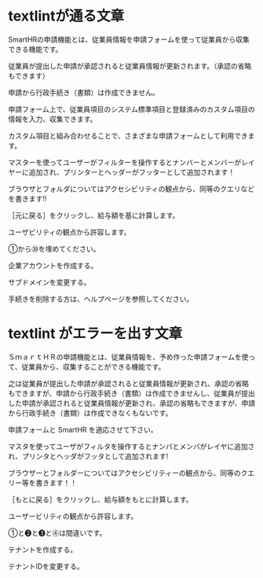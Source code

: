 # textlintが通る文章

SmartHRの申請機能とは、従業員情報を申請フォームを使って従業員から収集できる機能です。

従業員が提出した申請が承認されると従業員情報が更新されます。（承認の省略もできます）

申請から行政手続き（書類）は作成できません。

申請フォーム上で、従業員項目のシステム標準項目と登録済みのカスタム項目の情報を入力、収集できます。

カスタム項目と組み合わせることで、さまざまな申請フォームとして利用できます。

マスターを使ってユーザーがフィルターを操作するとナンバーとメンバーがレイヤーに追加され、プリンターとヘッダーがフッターとして追加されます！

ブラウザとフォルダについてはアクセシビリティの観点から、同等のクエリなどを書きます!!

［元に戻る］をクリックし、給与額を基に計算します。

ユーザビリティの観点から許容します。

①から⑳を埋めてください。

企業アカウントを作成する。

サブドメインを変更する。

手続きを削除する方は、ヘルプページを参照してください。


# textlint がエラーを出す文章

ＳｍａｒｔＨＲの申請機能とは、従業員情報を、予め作った申請フォームを使って、従業員から、収集することができる機能です。

之は従業員が提出した申請が承認されると従業員情報が更新され、承認の省略もできますが、申請から行政手続き（書類）は作成できませんし、従業員が提出した申請が承認されると従業員情報が更新され、承認の省略もできますが、申請から行政手続き（書類）は作成できなくもないです。

申請フォームと SmartHR を適応させて下さい。

マスタを使ってユーザがフィルタを操作するとナンバとメンバがレイヤに追加され、プリンタとヘッダがフッタとして追加されます!

ブラウザーとフォルダーについてはアクセシビリティーの観点から、同等のクエリー等を書きます！！

［もとに戻る］をクリックし、給与額をもとに計算します。

ユーザービリティの観点から許容します。

➀と❷と➌と⓸は間違いです。

テナントを作成する。

テナントIDを変更する。

